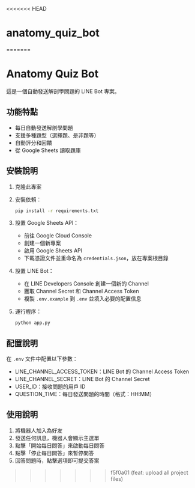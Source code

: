 <<<<<<< HEAD
# anatomy_quiz_bot
=======
# Anatomy Quiz Bot

這是一個自動發送解剖學問題的 LINE Bot 專案。

## 功能特點

- 每日自動發送解剖學問題
- 支援多種題型（選擇題、是非題等）
- 自動評分和回饋
- 從 Google Sheets 讀取題庫

## 安裝說明

1. 克隆此專案
2. 安裝依賴：
   ```bash
   pip install -r requirements.txt
   ```
3. 設置 Google Sheets API：
   - 前往 Google Cloud Console
   - 創建一個新專案
   - 啟用 Google Sheets API
   - 下載憑證文件並重命名為 `credentials.json`，放在專案根目錄

4. 設置 LINE Bot：
   - 在 LINE Developers Console 創建一個新的 Channel
   - 獲取 Channel Secret 和 Channel Access Token
   - 複製 `.env.example` 到 `.env` 並填入必要的配置信息

5. 運行程序：
   ```bash
   python app.py
   ```

## 配置說明

在 `.env` 文件中配置以下參數：
- LINE_CHANNEL_ACCESS_TOKEN：LINE Bot 的 Channel Access Token
- LINE_CHANNEL_SECRET：LINE Bot 的 Channel Secret
- USER_ID：接收問題的用戶 ID
- QUESTION_TIME：每日發送問題的時間（格式：HH:MM）

## 使用說明

1. 將機器人加入為好友
2. 發送任何訊息，機器人會顯示主選單
3. 點擊「開始每日問答」來啟動每日問答
4. 點擊「停止每日問答」來暫停問答
5. 回答問題時，點擊選項即可提交答案 
>>>>>>> f5f0a01 (feat: upload all project files)
